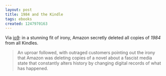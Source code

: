 ```yaml
---
layout: post
title: 1984 and the Kindle
tags: ebooks
created: 1247970163
---
```

Via [io9](http://io9.com/5317703/amazon-secretly-removes-1984-from-the-kindle): in a stunning fit of irony, Amazon secretly deleted all copies of *1984* from all Kindles.

> An uproar followed, with outraged customers pointing out the irony that Amazon was deleting copies of a novel about a fascist media state that constantly alters history by changing digital records of what has happened.

